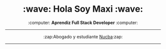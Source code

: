 
<!--
**MaxSayes/MaxSayes** is a ✨ _special_ ✨ repository because its `README.md` (this file) appears on your GitHub profile.

Here are some ideas to get you started:

- 🔭 I’m currently studing Developer Full Stack
- 🌱 I’m currently learning ...
- 👯 I’m looking to collaborate on ...
- 🤔 I’m looking for help with ...
- 💬 Ask me about ...
- 📫 How to reach me: ...
- 😄 Pronouns: ...
- ⚡ Fun fact: ...
-->
<h1 align="center"><b>:wave: Hola Soy Maxi :wave:</b></h1>
<p align="center">:computer: <b>Aprendiz Full Stack Developer </b> :computer:</p>
<hr>
<p align="center">
:zap:Abogado y estudiante <a href="https://github.com/nucba">Nucba</a>:zap:
</p>
<hr>

  

